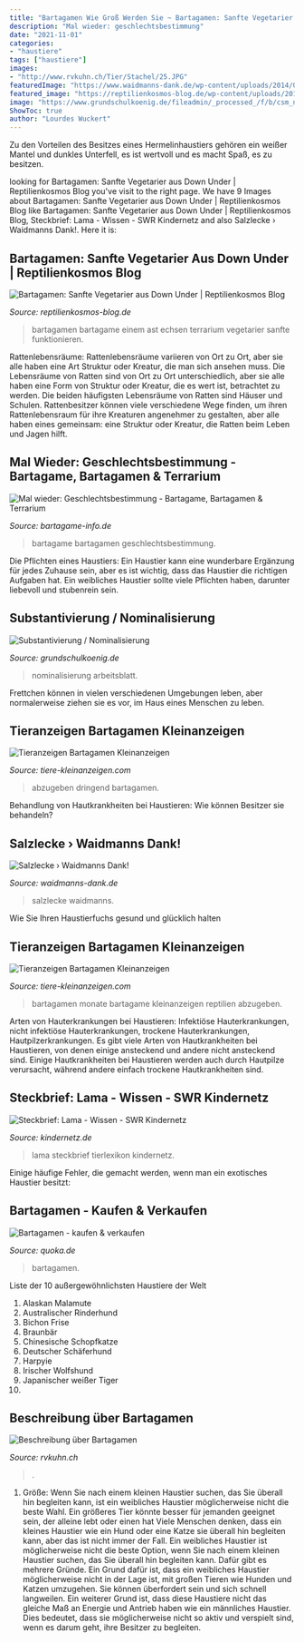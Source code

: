 ```yaml
---
title: "Bartagamen Wie Groß Werden Sie ~ Bartagamen: Sanfte Vegetarier Aus Down Under"
description: "Mal wieder: geschlechtsbestimmung"
date: "2021-11-01"
categories:
- "haustiere"
tags: ["haustiere"]
images:
- "http://www.rvkuhn.ch/Tier/Stachel/25.JPG"
featuredImage: "https://www.waidmanns-dank.de/wp-content/uploads/2014/04/Salzlecke-01.jpg"
featured_image: "https://reptilienkosmos-blog.de/wp-content/uploads/2012/11/Bartagame_Paerchen.jpg"
image: "https://www.grundschulkoenig.de/fileadmin/_processed_/f/b/csm_nominalisiere_verben2_452bcf704d.jpg"
ShowToc: true
author: "Lourdes Wuckert"
---
```



Zu den Vorteilen des Besitzes eines Hermelinhaustiers gehören ein weißer Mantel und dunkles Unterfell, es ist wertvoll und es macht Spaß, es zu besitzen.

	

		
looking for Bartagamen: Sanfte Vegetarier aus Down Under | Reptilienkosmos Blog you've visit to the right page. We have 9 Images about Bartagamen: Sanfte Vegetarier aus Down Under | Reptilienkosmos Blog like Bartagamen: Sanfte Vegetarier aus Down Under | Reptilienkosmos Blog, Steckbrief: Lama - Wissen - SWR Kindernetz and also Salzlecke › Waidmanns Dank!. Here it is:
		
    
## Bartagamen: Sanfte Vegetarier Aus Down Under | Reptilienkosmos Blog

<img loading=lazy src="https://reptilienkosmos-blog.de/wp-content/uploads/2012/11/Bartagame_Paerchen.jpg" onerror="this.onerror=null;this.src='https://tse3.mm.bing.net/th?id=OIP.HDieqoRbwCXgOuGi5eRdkgHaFG&amp;pid=15.1';" alt="Bartagamen: Sanfte Vegetarier aus Down Under | Reptilienkosmos Blog">

_Source: reptilienkosmos-blog.de_

>bartagamen bartagame einem ast echsen terrarium vegetarier sanfte funktionieren. 

	

Rattenlebensräume: Rattenlebensräume variieren von Ort zu Ort, aber sie alle haben eine Art Struktur oder Kreatur, die man sich ansehen muss.
Die Lebensräume von Ratten sind von Ort zu Ort unterschiedlich, aber sie alle haben eine Form von Struktur oder Kreatur, die es wert ist, betrachtet zu werden. Die beiden häufigsten Lebensräume von Ratten sind Häuser und Schulen. Rattenbesitzer können viele verschiedene Wege finden, um ihren Rattenlebensraum für ihre Kreaturen angenehmer zu gestalten, aber alle haben eines gemeinsam: eine Struktur oder Kreatur, die Ratten beim Leben und Jagen hilft.

    
## Mal Wieder: Geschlechtsbestimmung - Bartagame, Bartagamen &amp; Terrarium

<img loading=lazy src="http://s1.up.picr.de/5172829.jpg" onerror="this.onerror=null;this.src='https://tse1.mm.bing.net/th?id=OIP.hIvOi6vftus0Z5LX0uOgYAHaE8&amp;pid=15.1';" alt="Mal wieder: Geschlechtsbestimmung - Bartagame, Bartagamen &amp; Terrarium">

_Source: bartagame-info.de_

>bartagame bartagamen geschlechtsbestimmung. 

	

Die Pflichten eines Haustiers:
Ein Haustier kann eine wunderbare Ergänzung für jedes Zuhause sein, aber es ist wichtig, dass das Haustier die richtigen Aufgaben hat. Ein weibliches Haustier sollte viele Pflichten haben, darunter liebevoll und stubenrein sein.

    
## Substantivierung / Nominalisierung

<img loading=lazy src="https://www.grundschulkoenig.de/fileadmin/_processed_/f/b/csm_nominalisiere_verben2_452bcf704d.jpg" onerror="this.onerror=null;this.src='https://tse3.mm.bing.net/th?id=OIP.HoHLi49uTRThEpE8I8UnAgHaJ4&amp;pid=15.1';" alt="Substantivierung / Nominalisierung">

_Source: grundschulkoenig.de_

>nominalisierung arbeitsblatt. 

	

Frettchen können in vielen verschiedenen Umgebungen leben, aber normalerweise ziehen sie es vor, im Haus eines Menschen zu leben.

    
## Tieranzeigen Bartagamen Kleinanzeigen

<img loading=lazy src="http://www.tiere-kleinanzeigen.com/export/e88950afab75a8c6d9464e80af7ae.jpg" onerror="this.onerror=null;this.src='https://tse2.mm.bing.net/th?id=OIP.dHnHN0nVzFGUpU4EswC_wQHaFj&amp;pid=15.1';" alt="Tieranzeigen Bartagamen Kleinanzeigen">

_Source: tiere-kleinanzeigen.com_

>abzugeben dringend bartagamen. 

	

Behandlung von Hautkrankheiten bei Haustieren: Wie können Besitzer sie behandeln?

    
## Salzlecke › Waidmanns Dank!

<img loading=lazy src="https://www.waidmanns-dank.de/wp-content/uploads/2014/04/Salzlecke-01.jpg" onerror="this.onerror=null;this.src='https://tse3.mm.bing.net/th?id=OIP.sGE0vwcew_EBOf3YcJSxxgHaLH&amp;pid=15.1';" alt="Salzlecke › Waidmanns Dank!">

_Source: waidmanns-dank.de_

>salzlecke waidmanns. 

	

Wie Sie Ihren Haustierfuchs gesund und glücklich halten

    
## Tieranzeigen Bartagamen Kleinanzeigen

<img loading=lazy src="https://www.tiere-kleinanzeigen.com/export/4891b8eeade2b5a264536f48042bc.jpg" onerror="this.onerror=null;this.src='https://tse1.mm.bing.net/th?id=OIP.CibQTnXXzwqDW75hURfZdgHaFj&amp;pid=15.1';" alt="Tieranzeigen Bartagamen Kleinanzeigen">

_Source: tiere-kleinanzeigen.com_

>bartagamen monate bartagame kleinanzeigen reptilien abzugeben. 

	

Arten von Hauterkrankungen bei Haustieren: Infektiöse Hauterkrankungen, nicht infektiöse Hauterkrankungen, trockene Hauterkrankungen, Hautpilzerkrankungen.
Es gibt viele Arten von Hautkrankheiten bei Haustieren, von denen einige ansteckend und andere nicht ansteckend sind. Einige Hautkrankheiten bei Haustieren werden auch durch Hautpilze verursacht, während andere einfach trockene Hautkrankheiten sind.

    
## Steckbrief: Lama - Wissen - SWR Kindernetz

<img loading=lazy src="https://www.kindernetz.de/wissen/tierlexikon/1605538613457,steckbrief-lama-102~_v-16x9@2dL_-6c42aff4e68b43c7868c3240d3ebfa29867457da.jpg" onerror="this.onerror=null;this.src='https://tse4.mm.bing.net/th?id=OIP.zdTu-jv8-CR-rQ22D4KNRQHaEK&amp;pid=15.1';" alt="Steckbrief: Lama - Wissen - SWR Kindernetz">

_Source: kindernetz.de_

>lama steckbrief tierlexikon kindernetz. 

	

Einige häufige Fehler, die gemacht werden, wenn man ein exotisches Haustier besitzt:

    
## Bartagamen - Kaufen &amp; Verkaufen

<img loading=lazy src="https://pic0.qimage.de/13/27/35/s246352713.jpg" onerror="this.onerror=null;this.src='https://tse2.mm.bing.net/th?id=OIP.Baq1nurGGG1X-3K5jaKHUwAAAA&amp;pid=15.1';" alt="Bartagamen - kaufen &amp; verkaufen">

_Source: quoka.de_

>bartagamen. 

	

Liste der 10 außergewöhnlichsten Haustiere der Welt
1. Alaskan Malamute
2. Australischer Rinderhund
3. Bichon Frise
4. Braunbär
5. Chinesische Schopfkatze
6. Deutscher Schäferhund
7. Harpyie
8. Irischer Wolfshund
9. Japanischer weißer Tiger
10.

    
## Beschreibung über Bartagamen

<img loading=lazy src="http://www.rvkuhn.ch/Tier/Stachel/25.JPG" onerror="this.onerror=null;this.src='https://tse3.mm.bing.net/th?id=OIP.HkHNbkOM_0AN1k6uFqQkWwHaJ0&amp;pid=15.1';" alt="Beschreibung über Bartagamen">

_Source: rvkuhn.ch_

>. 

	

1. Größe: Wenn Sie nach einem kleinen Haustier suchen, das Sie überall hin begleiten kann, ist ein weibliches Haustier möglicherweise nicht die beste Wahl. Ein größeres Tier könnte besser für jemanden geeignet sein, der alleine lebt oder einen hat
Viele Menschen denken, dass ein kleines Haustier wie ein Hund oder eine Katze sie überall hin begleiten kann, aber das ist nicht immer der Fall. Ein weibliches Haustier ist möglicherweise nicht die beste Option, wenn Sie nach einem kleinen Haustier suchen, das Sie überall hin begleiten kann. Dafür gibt es mehrere Gründe. Ein Grund dafür ist, dass ein weibliches Haustier möglicherweise nicht in der Lage ist, mit großen Tieren wie Hunden und Katzen umzugehen. Sie können überfordert sein und sich schnell langweilen. Ein weiterer Grund ist, dass diese Haustiere nicht das gleiche Maß an Energie und Antrieb haben wie ein männliches Haustier. Dies bedeutet, dass sie möglicherweise nicht so aktiv und verspielt sind, wenn es darum geht, ihre Besitzer zu begleiten.

